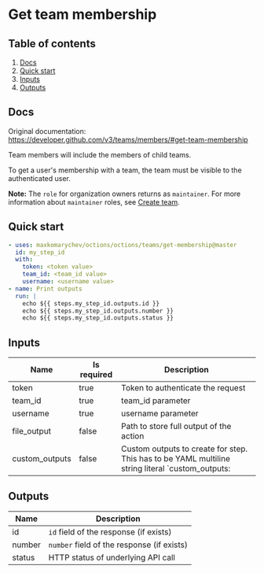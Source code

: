 # Get team membership

## Table of contents

1. [Docs](#docs)
1. [Quick start](#quick-start)
1. [Inputs](#inputs)
1. [Outputs](#outputs)

<a name="quick-start" ></a>
## Docs

Original documentation: https://developer.github.com/v3/teams/members/#get-team-membership

Team members will include the members of child teams.

To get a user's membership with a team, the team must be visible to the authenticated user.

**Note:** The `role` for organization owners returns as `maintainer`. For more information about `maintainer` roles, see [Create team](https://developer.github.com/v3/teams#create-team).


<a name="quick start" ></a>
## Quick start

```yaml
- uses: maxkomarychev/octions/octions/teams/get-membership@master
  id: my_step_id
  with:
    token: <token value>
    team_id: <team_id value>
    username: <username value>
- name: Print outputs
  run: |
    echo ${{ steps.my_step_id.outputs.id }}
    echo ${{ steps.my_step_id.outputs.number }}
    echo ${{ steps.my_step_id.outputs.status }}
```


<a name="inputs" ></a>
## Inputs

| Name | Is required | Description |
|---|---|---|
|token|true|Token to authenticate the request
|team_id|true|team_id parameter
|username|true|username parameter
|file_output|false|Path to store full output of the action
|custom_outputs|false|Custom outputs to create for step. This has to be YAML multiline string literal  `custom_outputs: |<newline> output_name:path.in.result`

<a name="outputs" ></a>
## Outputs

| Name | Description |
|---|---|
|id|`id` field of the response (if exists)|
|number|`number` field of the response (if exists)|
|status|HTTP status of underlying API call|


